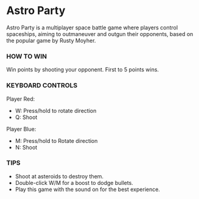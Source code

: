 # Astro Party
Astro Party is a multiplayer space battle game where players control spaceships, aiming to outmaneuver and outgun their opponents, based on the popular game by Rusty Moyher.

### HOW TO WIN
Win points by shooting your opponent. First to 5 points wins.

### KEYBOARD CONTROLS
Player Red:
 - W: Press/hold to rotate direction
 - Q: Shoot

Player Blue:
 - M: Press/hold to Rotate direction
 - N: Shoot

### TIPS
- Shoot at asteroids to destroy them.
- Double-click W/M for a boost to dodge bullets.
- Play this game with the sound on for the best experience.
